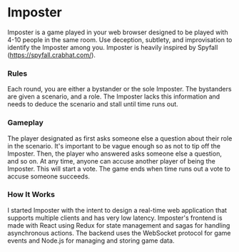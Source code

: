 # Imposter
Imposter is a game played in your web browser designed to be played with 4-10 people in the same room.
Use deception, subtlety, and improvisation to identify the Imposter among you.
Imposter is heavily inspired by Spyfall (https://spyfall.crabhat.com/).

### Rules
Each round, you are either a bystander or the sole Imposter.
The bystanders are given a scenario, and a role.
The Imposter lacks this information and needs to deduce the scenario and stall until time runs out.

### Gameplay
The player designated as first asks someone else a question about their role in the scenario. It's important to be vague enough so as not to tip off the Imposter.
Then, the player who answered asks someone else a question, and so on.
At any time, anyone can accuse another player of being the Imposter. This will start a vote.
The game ends when time runs out a vote to accuse someone succeeds.

### How It Works
I started Imposter with the intent to design a real-time web application that supports multiple clients and has very low latency.
Imposter's frontend is made with React using Redux for state management and sagas for handling asynchronous actions.
The backend uses the WebSocket protocol for game events and Node.js for managing and storing game data.

